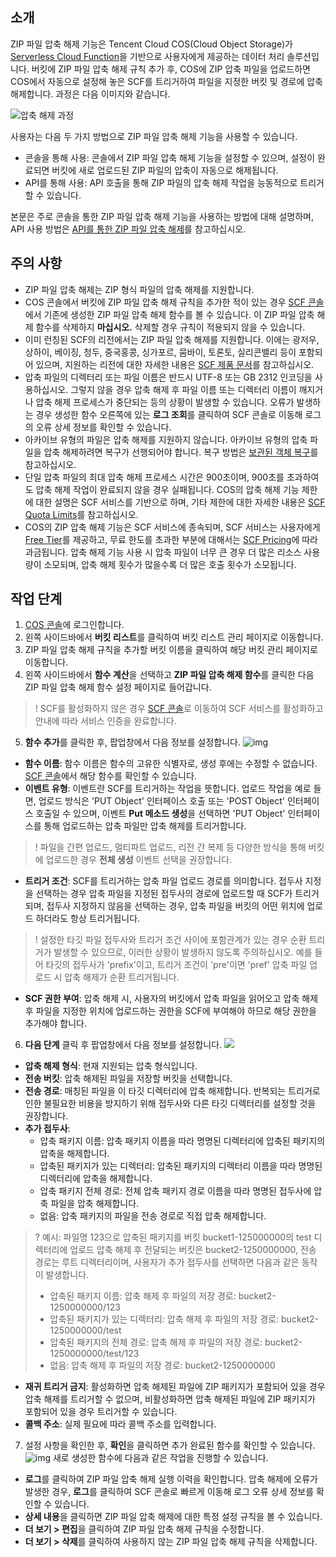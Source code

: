 ## 소개

ZIP 파일 압축 해제 기능은 Tencent Cloud COS(Cloud Object Storage)가 [Serverless Cloud Function](https://intl.cloud.tencent.com/document/product/583)을 기반으로 사용자에게 제공하는 데이터 처리 솔루션입니다. 버킷에 ZIP 파일 압축 해제 규칙 추가 후, COS에 ZIP 압축 파일을 업로드하면 COS에서 자동으로 설정해 놓은 SCF를 트리거하여 파일을 지정한 버킷 및 경로에 압축 해제합니다. 과정은 다음 이미지와 같습니다.

![압축 해제 과정](https://main.qcloudimg.com/raw/4899b5c92bb085a0f18a522dfae344ae.jpg)

사용자는 다음 두 가지 방법으로 ZIP 파일 압축 해제 기능을 사용할 수 있습니다.
- 콘솔을 통해 사용: 콘솔에서 ZIP 파일 압축 해제 기능을 설정할 수 있으며, 설정이 완료되면 버킷에 새로 업로드된 ZIP 파일의 압축이 자동으로 해제됩니다.
- API를 통해 사용: API 호출을 통해 ZIP 파일의 압축 해제 작업을 능동적으로 트리거할 수 있습니다.

본문은 주로 콘솔을 통한 ZIP 파일 압축 해제 기능을 사용하는 방법에 대해 설명하며, API 사용 방법은 [API를 통한 ZIP 파일 압축 해제](https://intl.cloud.tencent.com/document/product/436/45164)를 참고하십시오.


## 주의 사항

- ZIP 파일 압축 해제는 ZIP 형식 파일의 압축 해제를 지원합니다.
- COS 콘솔에서 버킷에 ZIP 파일 압축 해제 규칙을 추가한 적이 있는 경우 [SCF 콘솔](https://console.cloud.tencent.com/scf/list?rid=1&ns=default)에서 기존에 생성한 ZIP 파일 압축 해제 함수를 볼 수 있습니다. 이 ZIP 파일 압축 해제 함수를 삭제하지 **마십시오.** 삭제할 경우 규칙이 적용되지 않을 수 있습니다.
- 이미 런칭된 SCF의 리전에서는 ZIP 파일 압축 해제를 지원합니다. 이에는 광저우, 상하이, 베이징, 청두, 중국홍콩, 싱가포르, 뭄바이, 토론토, 실리콘밸리 등이 포함되어 있으며, 지원하는 리전에 대한 자세한 내용은 [SCF 제품 문서](https://intl.cloud.tencent.com/document/product/583)를 참고하십시오.
- 압축 파일의 디렉터리 또는 파일 이름은 반드시 UTF-8 또는 GB 2312 인코딩을 사용하십시오. 그렇지 않을 경우 압축 해제 후 파일 이름 또는 디렉터리 이름이 깨지거나 압축 해제 프로세스가 중단되는 등의 상황이 발생할 수 있습니다. 오류가 발생하는 경우 생성한 함수 오른쪽에 있는 **로그 조회**를 클릭하여 SCF 콘솔로 이동해 로그의 오류 상세 정보를 확인할 수 있습니다.
- 아카이브 유형의 파일은 압축 해제를 지원하지 않습니다. 아카이브 유형의 압축 파일을 압축 해제하려면 복구가 선행되어야 합니다. 복구 방법은 [보관된 객체 복구](https://intl.cloud.tencent.com/document/product/436/30961)를 참고하십시오.
- 단일 압축 파일의 최대 압축 해제 프로세스 시간은 900초이며, 900초를 초과하여도 압축 해제 작업이 완료되지 않을 경우 실패됩니다. COS의 압축 해제 기능 제한에 대한 설명은 SCF 서비스를 기반으로 하며, 기타 제한에 대한 자세한 내용은 [SCF Quota Limits](https://intl.cloud.tencent.com/document/product/583/11637)를 참고하십시오.
- COS의 ZIP 압축 해제 기능은 SCF 서비스에 종속되며, SCF 서비스는 사용자에게 [Free Tier](https://intl.cloud.tencent.com/document/product/583/12282)를 제공하고, 무료 한도를 초과한 부분에 대해서는 [SCF Pricing](https://intl.cloud.tencent.com/document/product/583/12281)에 따라 과금됩니다. 압축 해제 기능 사용 시 압축 파일이 너무 큰 경우 더 많은 리소스 사용량이 소모되며, 압축 해제 횟수가 많을수록 더 많은 호출 횟수가 소모됩니다.

## 작업 단계

1. [COS 콘솔](https://console.cloud.tencent.com/cos5)에 로그인합니다.
2. 왼쪽 사이드바에서 **버킷 리스트**를 클릭하여 버킷 리스트 관리 페이지로 이동합니다.
3. ZIP 파일 압축 해제 규칙을 추가할 버킷 이름을 클릭하여 해당 버킷 관리 페이지로 이동합니다.
4. 왼쪽 사이드바에서 **함수 계산**을 선택하고 **ZIP 파일 압축 해제 함수**를 클릭한 다음 ZIP 파일 압축 해제 함수 설정 페이지로 들어갑니다.
> ! SCF를 활성화하지 않은 경우 [SCF 콘솔](https://console.cloud.tencent.com/scf)로 이동하여 SCF 서비스를 활성화하고 안내에 따라 서비스 인증을 완료합니다.
>
5. **함수 추가**를 클릭한 후, 팝업창에서 다음 정보를 설정합니다. 
![img](https://qcloudimg.tencent-cloud.cn/raw/6400de55d3851fa371050e0cc6f38d63.png)
 - **함수 이름**: 함수 이름은 함수의 고유한 식별자로, 생성 후에는 수정할 수 없습니다. [SCF 콘솔](https://console.cloud.tencent.com/scf/list?rid=1&ns=default)에서 해당 함수를 확인할 수 있습니다.
 - **이벤트 유형**: 이벤트란 SCF를 트리거하는 작업을 뜻합니다. 업로드 작업을 예로 들면, 업로드 방식은 'PUT Object' 인터페이스 호출 또는 'POST Object' 인터페이스 호출일 수 있으며, 이벤트 **Put 메소드 생성**을 선택하면 'PUT Object' 인터페이스를 통해 업로드하는 압축 파일만 압축 해제를 트리거합니다.
> ! 파일을 간편 업로드, 멀티파트 업로드, 리전 간 복제 등 다양한 방식을 통해 버킷에 업로드한 경우 **전체 생성** 이벤트 선택을 권장합니다.
>
 - **트리거 조건**: SCF를 트리거하는 압축 파일 업로드 경로를 의미합니다. 접두사 지정을 선택하는 경우 압축 파일을 지정된 접두사의 경로에 업로드할 때 SCF가 트리거되며, 접두사 지정하지 않음을 선택하는 경우, 압축 파일을 버킷의 어떤 위치에 업로드 하더라도 항상 트리거됩니다.
> ! 설정한 타깃 파일 접두사와 트리거 조건 사이에 포함관계가 있는 경우 순환 트리거가 발생할 수 있으므로, 이러한 상황이 발생하지 않도록 주의하십시오. 예를 들어 타깃의 접두사가 'prefix'이고, 트리거 조건이 'pre'이면 'pref' 압축 파일 업로드 시 압축 해제가 순환 트리거됩니다.
>
 - **SCF 권한 부여**: 압축 해제 시, 사용자의 버킷에서 압축 파일을 읽어오고 압축 해제 후 파일을 지정한 위치에 업로드하는 권한을 SCF에 부여해야 하므로 해당 권한을 추가해야 합니다.
6. **다음 단계** 클릭 후 팝업창에서 다음 정보를 설정합니다. 
![](https://qcloudimg.tencent-cloud.cn/raw/e237f6c35b1ef440b608e28d4a951757.png)
 - **압축 해제 형식**: 현재 지원되는 압축 형식입니다.
 - **전송 버킷**: 압축 해제된 파일을 저장할 버킷을 선택합니다.
 - **전송 경로**: 매칭된 파일을 이 타깃 디렉터리에 압축 해제합니다. 반복되는 트리거로 인한 불필요한 비용을 방지하기 위해 접두사와 다른 타깃 디렉터리를 설정할 것을 권장합니다.
 - **추가 접두사**:
    - 압축 패키지 이름: 압축 패키지 이름을 따라 명명된 디렉터리에 압축된 패키지의 압축을 해제합니다.
    - 압축된 패키지가 있는 디렉터리: 압축된 패키지의 디렉터리 이름을 따라 명명된 디렉터리에 압축을 해제합니다.
    - 압축 패키지 전체 경로: 전체 압축 패키지 경로 이름을 따라 명명된 접두사에 압축 파일을 압축 해제합니다.
    - 없음: 압축 패키지의 파일을 전송 경로로 직접 압축 해제합니다.
>? 예시:
> 파일명 123으로 압축된 패키지를 버킷 bucket1-125000000의 test 디렉터리에 업로드 압축 해제 후 전달되는 버킷은 bucket2-1250000000, 전송 경로는 루트 디렉터리이며, 사용자가 추가 접두사를 선택하면 다음과 같은 동작이 발생합니다.
>- 압축된 패키지 이름: 압축 해제 후 파일의 저장 경로: bucket2-1250000000/123
>- 압축된 패키지가 있는 디렉터리: 압축 해제 후 파일의 저장 경로: bucket2-1250000000/test
>- 압축된 패키지의 전체 경로: 압축 해제 후 파일의 저장 경로: bucket2-1250000000/test/123
>- 없음: 압축 해제 후 파일의 저장 경로: bucket2-1250000000
>
 - **재귀 트리거 금지**: 활성화하면 압축 해제된 파일에 ZIP 패키지가 포함되어 있을 경우 압축 해제를 트리거할 수 없으며, 비활성화하면 압축 해제된 파일에 ZIP 패키지가 포함되어 있을 경우 트리거할 수 있습니다.
 - **콜백 주소**: 실제 필요에 따라 콜백 주소를 입력합니다.
7. 설정 사항을 확인한 후, **확인**을 클릭하면 추가 완료된 함수를 확인할 수 있습니다.
![img](https://qcloudimg.tencent-cloud.cn/raw/cf15a5374c4249235c0b925d83eb8ad9.png)
새로 생성한 함수에 다음과 같은 작업을 진행할 수 있습니다.
 - **로그**를 클릭하여 ZIP 파일 압축 해제 실행 이력을 확인합니다. 압축 해제에 오류가 발생한 경우, **로그**를 클릭하여 SCF 콘솔로 빠르게 이동해 로그 오류 상세 정보를 확인할 수 있습니다.
 - **상세 내용**을 클릭하면 ZIP 파일 압축 해제에 대한 특정 설정 규칙을 볼 수 있습니다.
 - **더 보기 > 편집**을 클릭하여 ZIP 파일 압축 해제 규칙을 수정합니다.
 - **더 보기 > 삭제**를 클릭하여 사용하지 않는 ZIP 파일 압축 해제 규칙을 삭제합니다.
